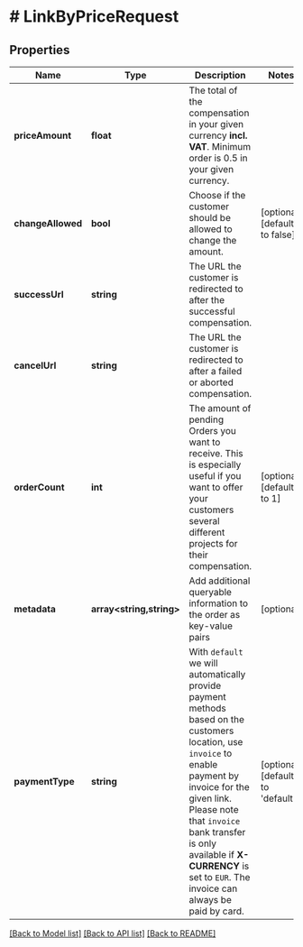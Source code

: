 # # LinkByPriceRequest

## Properties

Name | Type | Description | Notes
------------ | ------------- | ------------- | -------------
**priceAmount** | **float** | The total of the compensation in your given currency **incl. VAT**. Minimum order is 0.5 in your given currency. |
**changeAllowed** | **bool** | Choose if the customer should be allowed to change the amount. | [optional] [default to false]
**successUrl** | **string** | The URL the customer is redirected to after the successful compensation. |
**cancelUrl** | **string** | The URL the customer is redirected to after a failed or aborted compensation. |
**orderCount** | **int** | The amount of pending Orders you want to receive. This is especially useful if you want to offer your customers several different projects for their compensation. | [optional] [default to 1]
**metadata** | **array<string,string>** | Add additional queryable information to the order as key-value pairs | [optional]
**paymentType** | **string** | With `default` we will automatically provide payment methods based on the customers location, use `invoice` to enable payment by invoice for the given link. Please note that `invoice` bank transfer is only available if **X-CURRENCY** is set to `EUR`. The invoice can always be paid by card. | [optional] [default to 'default']

[[Back to Model list]](../../README.md#models) [[Back to API list]](../../README.md#endpoints) [[Back to README]](../../README.md)
